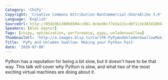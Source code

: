 ```yaml
---
Category: 'ChiPy'
Copyright: 'Creative Commons Attribution-NonCommercial-ShareAlike 3.0'
Language: 'English'
SourceUrl: http://05d2db1380b6504cc981-8cbed8cf7e3a131cd8f1c3e383d10041.r93.cf2.rackcdn.com/chipy/573_pypy-and-unladen-swallow-making-your-python-fast.flv
Speakers: [Alex Gaynor]
Tags: [chipy, optimization, performance, pypy, unladenswallow]
ThumbnailUrl: 'http://a.images.blip.tv/CarlFK-PyPyAndUnladenSwallowMakingYourPythonFast798.png'
Title: 'PyPy and Unladen Swallow: Making your Python Fast'
date: '2010-07-08'
---
```

Python has a reputation for being a bit slow, but it doesn't have to be that
way. This talk will cover why Python is slow, and what two of the most
exciting virtual machines are doing about it.

